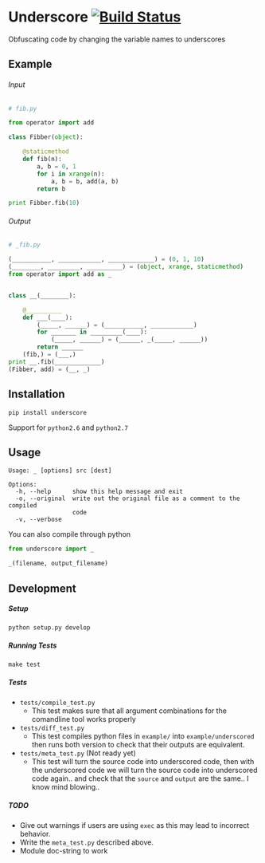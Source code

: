 Underscore  [![Build Status](https://secure.travis-ci.org/huan/Underscore.png?branch=master)](http://travis-ci.org/huan/Underscore)
==========
Obfuscating code by changing the variable names to underscores

## Example

###### Input
```python
# fib.py

from operator import add

class Fibber(object):

    @staticmethod
    def fib(n):
        a, b = 0, 1
        for i in xrange(n):
            a, b = b, add(a, b)
        return b

print Fibber.fib(10)
```

###### Output
```python
# _fib.py

(___________, ____________, _____________) = (0, 1, 10)
(________, _________, __________) = (object, xrange, staticmethod)
from operator import add as _


class __(________):

    @__________
    def ___(____):
        (_____, ______) = (___________, ____________)
        for _______ in _________(____):
            (_____, ______) = (______, _(_____, ______))
        return ______
    (fib,) = (___,)
print __.fib(_____________)
(Fibber, add) = (__, _)
```

## Installation
```
pip install underscore
```

Support for `python2.6` and `python2.7`

## Usage
```
Usage: _ [options] src [dest]

Options:
  -h, --help      show this help message and exit
  -o, --original  write out the original file as a comment to the compiled
                  code
  -v, --verbose
```
You can also compile through python
```python
from underscore import _

_(filename, output_filename)
```

## Development
##### Setup
```python setup.py develop```

##### Running Tests
```make test```

##### Tests
* `tests/compile_test.py`
  * This test makes sure that all argument combinations for the comandline tool works properly
* `tests/diff_test.py`
  * This test compiles python files in `example/` into `example/underscored` then runs both version to check that their outputs are equivalent.
* `tests/meta_test.py` (Not ready yet)
  * This test will turn the source code into underscored code, then with the underscored code we will turn the source code into underscored code again.. and check that the `source` and `output` are the same.. I know mind blowing..

##### TODO
* Give out warnings if users are using `exec` as this may lead to incorrect behavior.
* Write the `meta_test.py` described above.
* Module doc-string to work
